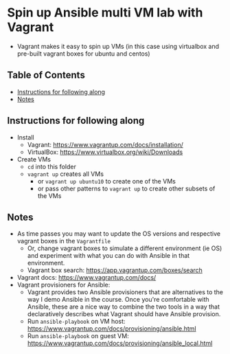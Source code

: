 # Spin up Ansible multi VM lab with Vagrant

- Vagrant makes it easy to spin up VMs
  (in this case using virtualbox and pre-built vagrant boxes for ubuntu and centos)

## Table of Contents

<!-- START doctoc generated TOC please keep comment here to allow auto update -->
<!-- DON'T EDIT THIS SECTION, INSTEAD RE-RUN doctoc TO UPDATE -->

- [Instructions for following along](#instructions-for-following-along)
- [Notes](#notes)

<!-- END doctoc generated TOC please keep comment here to allow auto update -->

## Instructions for following along

- Install
  - Vagrant: <https://www.vagrantup.com/docs/installation/>
  - VirtualBox: <https://www.virtualbox.org/wiki/Downloads>
- Create VMs
  - `cd` into this folder
  - `vagrant up` creates all VMs
    - or `vagrant up ubuntu10` to create one of the VMs
    - or pass other patterns to `vagrant up` to create other subsets of the VMs

## Notes

- As time passes you may want to update the OS versions
  and respective vagrant boxes in the `Vagrantfile`
  - Or, change vagrant boxes to simulate a different environment (ie OS)
    and experiment with what you can do with Ansible in that environment.
  - Vagrant box search: <https://app.vagrantup.com/boxes/search>
- Vagrant docs: <https://www.vagrantup.com/docs/>
- Vagrant provisioners for Ansible:
  - Vagrant provides two Ansible provisioners
    that are alternatives to the way I demo Ansible in the course.
    Once you're comfortable with Ansible,
    these are a nice way to combine the two tools in a way that
    declaratively describes what Vagrant should have Ansible provision.
  - Run `ansible-playbook` on VM host: <https://www.vagrantup.com/docs/provisioning/ansible.html>
  - Run `ansible-playbook` on guest VM: <https://www.vagrantup.com/docs/provisioning/ansible_local.html>
